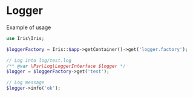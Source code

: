 Logger
======

Example of usage

```php
use Iris\Iris;

$loggerFactory = Iris::$app->getContainer()->get('logger.factory'); 

// Log into log/test.log
/** @var \Psr\Log\LoggerInterface $logger */
$logger = $loggerFactory->get('test'); 

// Log message
$logger->info('ok'); 
```